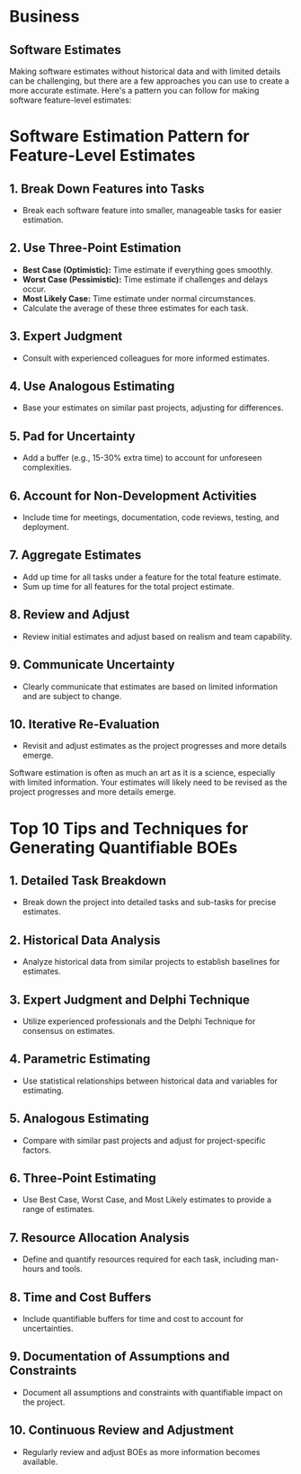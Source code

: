 # Business

## Software Estimates
Making software estimates without historical data and with limited details can be challenging, but there are a few approaches you can use to create a more accurate estimate. Here's a pattern you can follow for making software feature-level estimates:

# Software Estimation Pattern for Feature-Level Estimates

## 1. Break Down Features into Tasks
- Break each software feature into smaller, manageable tasks for easier estimation.

## 2. Use Three-Point Estimation
- **Best Case (Optimistic):** Time estimate if everything goes smoothly.
- **Worst Case (Pessimistic):** Time estimate if challenges and delays occur.
- **Most Likely Case:** Time estimate under normal circumstances.
- Calculate the average of these three estimates for each task.

## 3. Expert Judgment
- Consult with experienced colleagues for more informed estimates.

## 4. Use Analogous Estimating
- Base your estimates on similar past projects, adjusting for differences.

## 5. Pad for Uncertainty
- Add a buffer (e.g., 15-30% extra time) to account for unforeseen complexities.

## 6. Account for Non-Development Activities
- Include time for meetings, documentation, code reviews, testing, and deployment.

## 7. Aggregate Estimates
- Add up time for all tasks under a feature for the total feature estimate.
- Sum up time for all features for the total project estimate.

## 8. Review and Adjust
- Review initial estimates and adjust based on realism and team capability.

## 9. Communicate Uncertainty
- Clearly communicate that estimates are based on limited information and are subject to change.

## 10. Iterative Re-Evaluation
- Revisit and adjust estimates as the project progresses and more details emerge.

Software estimation is often as much an art as it is a science, especially with limited information. Your estimates will likely need to be revised as the project progresses and more details emerge.


# Top 10 Tips and Techniques for Generating Quantifiable BOEs

## 1. Detailed Task Breakdown
- Break down the project into detailed tasks and sub-tasks for precise estimates.

## 2. Historical Data Analysis
- Analyze historical data from similar projects to establish baselines for estimates.

## 3. Expert Judgment and Delphi Technique
- Utilize experienced professionals and the Delphi Technique for consensus on estimates.

## 4. Parametric Estimating
- Use statistical relationships between historical data and variables for estimating.

## 5. Analogous Estimating
- Compare with similar past projects and adjust for project-specific factors.

## 6. Three-Point Estimating
- Use Best Case, Worst Case, and Most Likely estimates to provide a range of estimates.

## 7. Resource Allocation Analysis
- Define and quantify resources required for each task, including man-hours and tools.

## 8. Time and Cost Buffers
- Include quantifiable buffers for time and cost to account for uncertainties.

## 9. Documentation of Assumptions and Constraints
- Document all assumptions and constraints with quantifiable impact on the project.

## 10. Continuous Review and Adjustment
- Regularly review and adjust BOEs as more information becomes available.

